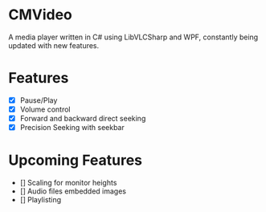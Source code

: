 # CMVideo

A media player written in C# using LibVLCSharp and WPF, constantly being updated with new features.



 # Features  

 - [x] Pause/Play
 - [x]  Volume control
 - [x] Forward and backward direct seeking
 - [x] Precision Seeking with seekbar

 # Upcoming Features 
 - [] Scaling for monitor heights
 - [] Audio files embedded images
 - [] Playlisting


